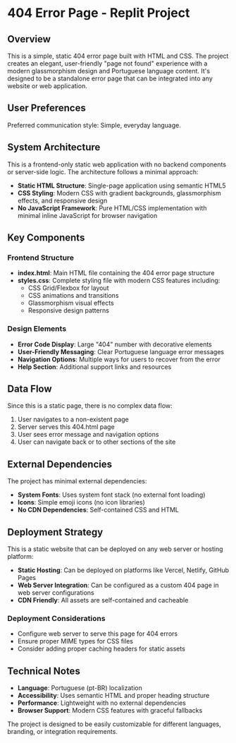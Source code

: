 # 404 Error Page - Replit Project

## Overview

This is a simple, static 404 error page built with HTML and CSS. The project creates an elegant, user-friendly "page not found" experience with a modern glassmorphism design and Portuguese language content. It's designed to be a standalone error page that can be integrated into any website or web application.

## User Preferences

Preferred communication style: Simple, everyday language.

## System Architecture

This is a frontend-only static web application with no backend components or server-side logic. The architecture follows a minimal approach:

- **Static HTML Structure**: Single-page application using semantic HTML5
- **CSS Styling**: Modern CSS with gradient backgrounds, glassmorphism effects, and responsive design
- **No JavaScript Framework**: Pure HTML/CSS implementation with minimal inline JavaScript for browser navigation

## Key Components

### Frontend Structure
- **index.html**: Main HTML file containing the 404 error page structure
- **styles.css**: Complete styling file with modern CSS features including:
  - CSS Grid/Flexbox for layout
  - CSS animations and transitions
  - Glassmorphism visual effects
  - Responsive design patterns

### Design Elements
- **Error Code Display**: Large "404" number with decorative elements
- **User-Friendly Messaging**: Clear Portuguese language error messages
- **Navigation Options**: Multiple ways for users to recover from the error
- **Help Section**: Additional support links and resources

## Data Flow

Since this is a static page, there is no complex data flow:

1. User navigates to a non-existent page
2. Server serves this 404.html page
3. User sees error message and navigation options
4. User can navigate back or to other sections of the site

## External Dependencies

The project has minimal external dependencies:

- **System Fonts**: Uses system font stack (no external font loading)
- **Icons**: Simple emoji icons (no icon libraries)
- **No CDN Dependencies**: Self-contained CSS and HTML

## Deployment Strategy

This is a static website that can be deployed on any web server or hosting platform:

- **Static Hosting**: Can be deployed on platforms like Vercel, Netlify, GitHub Pages
- **Web Server Integration**: Can be configured as a custom 404 page in web server configurations
- **CDN Friendly**: All assets are self-contained and cacheable

### Deployment Considerations
- Configure web server to serve this page for 404 errors
- Ensure proper MIME types for CSS files
- Consider adding proper caching headers for static assets

## Technical Notes

- **Language**: Portuguese (pt-BR) localization
- **Accessibility**: Uses semantic HTML and proper heading structure
- **Performance**: Lightweight with no external dependencies
- **Browser Support**: Modern CSS features with graceful fallbacks

The project is designed to be easily customizable for different languages, branding, or integration requirements.